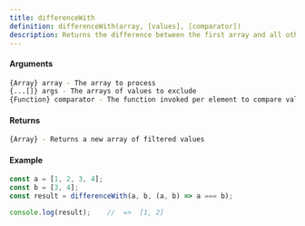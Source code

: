 ```yaml
---
title: differenceWith
definition: differenceWith(array, [values], [comparator])
description: Returns the difference between the first array and all other arguments using a provided comparator function
---
```



#### Arguments


```bash
{Array} array - The array to process
{...[]} args - The arrays of values to exclude
{Function} comparator - The function invoked per element to compare values
```


#### Returns


```bash
{Array} - Returns a new array of filtered values
```


#### Example


```ts
const a = [1, 2, 3, 4];
const b = [3, 4];
const result = differenceWith(a, b, (a, b) => a === b);

console.log(result);    //	=>	[1, 2]
```